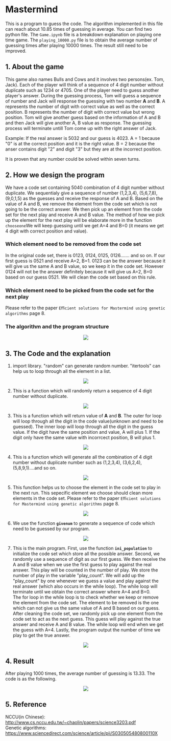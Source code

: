 # Mastermind
This is a program to guess the code. The algorithm implemented in this file can reach about 10.85 times of guessing in average. You can find two python file. The ```Game.ipynb``` file is a breakdown explanation on playing one time game. The ```playing_10000.py``` file is to obtain the average number of guessing times after playing 10000 times. The result still need to be improved. 
## 1. About the game<br />
This game also names Bulls and Cows and it involves two persons(ex. Tom, Jack). Each of the player will think of a sequence of 4 digit number without duplicate such as 1234 or 4705. One of the player need to guess another player's answer. During the guessing process, Tom will guess a sequence of number and Jack will response the guessing with two number **A** and **B**.  A represents the number of digit with correct value as well as the correct position. B represents the number of digit with correct value but wrong position. Tom will give another guess based on the information of A and B and then Jack will give another A, B value as response. The guessing process will terminate untill Tom come up with the right answer of Jack.<br />

Example: If the real answer is 5032 and our guess is 4023. A = 1 because "0" is at the correct position and it is the right value. B = 2 because the anser contains digit "2" and digit "3" but they are at the incorrect position.<br />

It is proven that any number could be solved within seven turns. <br />

## 2. How we design the program<br />
We have a code set containing 5040 combination of 4 digit number without duplicate. We sequentialy give a sequence of number (1,2,3,4), (5,6,7,8),(9,0,1,5) as the guesses and receive the response of A and B. Based on the value of A and B, we remove the element from the code set which is not going to be the correct answer. We then pick up an element from the code set for the next play and receive A and B value. The method of how we pick up the element for the next play will be elaborate more in the function ```chooseone```We will keep guessing until we get A=4 and B=0 (it means we get 4 digit with correct position and value).<br />
### Which element need to be removed from the code set<br />
In the original code set, there is 0123, 0124, 0125, 0126....... and so on. If our first guess is 0521 and receive A=2, B=1. 0123 can be the answer because it will give us the same A and B value, so we keep it in the code set. However 0124 will not be the answer definitely because it will give us A=2, B=0 based on our guess 0521. We will clean the code set based on this rule.<br />
### Which element need to be picked from the code set for the next play<br />
Please refer to the paper ```Eﬃcient solutions for Mastermind using genetic algorithms``` page 8.
### The algorithm and the program structure<br />
<p align="center"><img src="/image/structure.JPG"></p>

## 3. The Code and the explanation<br />
1. import library. "random" can generate random number. "itertools" can help us to loop through all the element in a list.<br />
<p align="center"><img src="/image/1.JPG"></p>

2. This is a function which will randomly return a sequence of 4 digit number without duplicate.<br />
<p align="center"><img src="/image/2.JPG"></p>

3. This is a function which will return value of **A** and **B**. The outer for loop will loop through all the digit in the code value(unknown and need to be guessed). The inner loop will loop through all the digit in the guess value. If the digit have the same position and value, A will plus 1. If the digit only have the same value with incorrcect position, B will plus 1. <br />
<p align="center"><img src="/image/3.JPG"></p>

4. This is a function which will generate all the combination of 4 digit number without duplicate number such as (1,2,3,4), (3,6,2,4), (5,8,9,1)....and so on.<br />
<p align="center"><img src="/image/4.JPG"></p>

5. This function helps us to choose the element in the code set to play in the next run. This sepecific element we choose should clean more elements in the code set. Please refer to the paper ```Eﬃcient solutions for Mastermind using genetic algorithms``` page 8. 
<p align="center"><img src="/image/8.JPG"></p>

6. We use the function **```givenum```** to generate a sequence of code which need to be guessed by our program.<br />
<p align="center"><img src="/image/5.JPG"></p>

7. This is the main program. First, use the function **```ini_population```** to initialize the code set which store all the possible answer. Second, we randomly use a sequence of digit as our first guess. We then receive the A and B value when we use the first guess to play against the real answer. This play will be counted in the number of play. We store the number of play in the variable "play_count". We will add up the "play_count" by one whenever we guess a value and play against the real answer (which also occurs in the while loop). The while loop will terminate until we obtain the correct answer where A=4 and B=0. <br />
The for loop in the while loop is to check whether we keep or remove the element from the code set. The element to be removed is the one which can not give us the same value of A and B based on our guess. After cleaning the code set, we randomly pick up one element from the code set to act as the next guess. This guess will play against the true answer and receive A and B value. The while loop will end when we get the guess with A=4. Lastly, the program output the number of time we play to get the true answer.
<p align="center"><img src="/image/6.JPG"></p>

## 4. Result
After playing 1000 times, the average number of guessing is 13.33. The code is as the following.<br />
<p align="center"><img src="/image/7.JPG"></p>

## 5. Reference 
NCCU(in Chinese): http://www.cs.nccu.edu.tw/~chaolin/papers/science3203.pdf  <br />
Genetic algorithms: https://www.sciencedirect.com/science/article/pii/S030505480800110X

